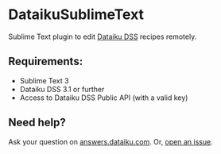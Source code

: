 DataikuSublimeText
==================

Sublime Text plugin to edit [Dataiku DSS](https://www.dataiku.com/dss/) recipes remotely.

## Requirements:

* Sublime Text 3
* Dataiku DSS 3.1 or further
* Access to Dataiku DSS Public API (with a valid key)

## Need help?

Ask your question on [answers.dataiku.com](https://answers.dataiku.com). Or, [open an issue](https://github.com/jereze/DataikuSublimeText/issues).
